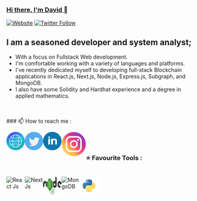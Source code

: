 ### [ Hi there, I'm David ][ website ] 👋

[![Website](https://img.shields.io/website?label=davidparseen.com&style=for-the-badge&url=https%3A%2F%2Fwww.davidparseen.com)](https://www.davidparseen.com)
[![Twitter Follow](https://img.shields.io/twitter/follow/davidparseen?color=1DA1F2&logo=twitter&style=for-the-badge)](https://twitter.com/intent/follow?original_referer=https%3A%2F%2Fgithub.com%2Fdavidparseen&screen_name=davidparseen)


## I am a seasoned developer and system analyst;
- With a focus on Fullstack Web development.
- I'm comfortable working with a variety of languages and platforms.
- I've recently dedicated myself to developing full-stack Blockchain applications in React.js, Next.js, Node.js, Express.js, Subgraph, and MongoDB.
- I also have some Solidity and Hardhat experience and a degree in applied mathematics.
<br/>
<br/>
### 📫 How to reach me :
<br/>

[<img align="left" alt="www.davidparseen.com" width="48" height="48" src="./icons/globe.svg" />][website]

[<img align="left" alt="David Parseen | Twitter" width="48" height="48" src="./icons/twitter.svg" />][twitter]

[<img align="left" alt="David Parseen | LinkedIn" width="48" height="48" src="./icons/linkedin.svg" />][linkedin]

[<img align="left" alt="David Parseen | Instagram" width="64" height="64" src="./icons/instagram.svg" />][instagram]

<br/>
<br/>

### ⭐ Favourite Tools :
<br/>

<img align="left" alt="React Js" width="48" height="48" src="https://raw.githubusercontent.com/facebook/react/cae635054e17a6f107a39d328649137b83f25972/fixtures/dom/public/react-logo.svg" />

<img align="left" alt="Next Js" width="48" height="48" src="https://assets.vercel.com/image/upload/v1607554385/repositories/next-js/next-logo.png" />

<img align="left" alt="Node Js" width="48" height="48" src="./icons/nodejs.svg" />

<img align="left" alt="MongoDB" width="48" height="48" src="https://raw.githubusercontent.com/mongodb/mongo/master/docs/leaf.svg" />

<img align="left" alt="Python" width="48" height="48" src="https://raw.githubusercontent.com/github/explore/80688e429a7d4ef2fca1e82350fe8e3517d3494d/topics/python/python.png" />

[website]: https://www.davidparseen.com
[twitter]: https://twitter.com/davidparseen
[linkedin]: https://www.linkedin.com/in/davidparseen/
[instagram]: https://www.instagram.com/davidparseen

